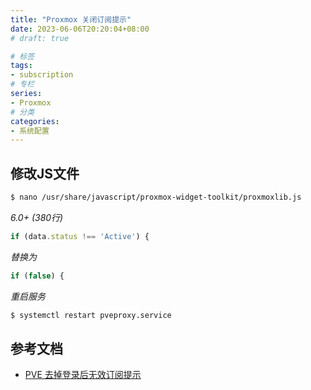 ```yaml
---
title: "Proxmox 关闭订阅提示"
date: 2023-06-06T20:20:04+08:00
# draft: true

# 标签
tags:
- subscription
# 专栏
series:
- Proxmox
# 分类
categories:
- 系统配置
---
```


## 修改JS文件
```bash
$ nano /usr/share/javascript/proxmox-widget-toolkit/proxmoxlib.js
```
*6.0+ (380行)*
```javascript
if (data.status !== 'Active') {
```
*替换为*
```javascript
if (false) {
```
*重启服务*
```bash
$ systemctl restart pveproxy.service
```

## 参考文档
- [PVE 去掉登录后无效订阅提示](https://blog.csdn.net/qq_34667723/article/details/108151518)